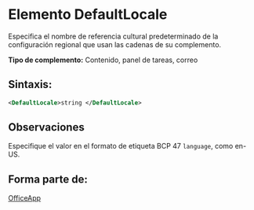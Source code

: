 
# <a name="defaultlocale-element"></a>Elemento DefaultLocale
Especifica el nombre de referencia cultural predeterminado de la configuración regional que usan las cadenas de su complemento.

 **Tipo de complemento:** Contenido, panel de tareas, correo


## <a name="syntax:"></a>Sintaxis:


```XML
<DefaultLocale>string </DefaultLocale>
```


## <a name="remarks"></a>Observaciones

Especifique el valor en el formato de etiqueta BCP 47 `language`, como en-US.


## <a name="contained-in:"></a>Forma parte de:

[OfficeApp](../../reference/manifest/officeapp.md)

